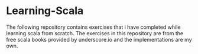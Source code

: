 # Learning-Scala
The following repository contains exercises that i have completed while learning scala from scratch.
The exercises in this repository are from the free scala books provided by underscore.io  and the implementations are my own.
